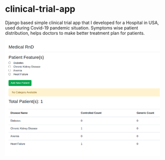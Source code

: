 # clinical-trial-app
Django based simple clinical trial app that I developed for a Hospital in USA, used during Covid-19 pandemic 
situation. Symptoms wise patient distribution, helps doctors to make better treatment plan for patients.

![UI-Clinical Trial](https://github.com/ShihabYasin/clinical-trial-app/blob/master/med-rnd-app.png)